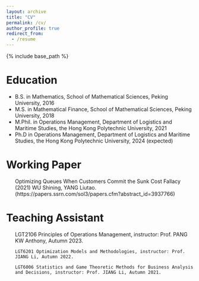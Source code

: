 ```yaml
---
layout: archive
title: "CV"
permalink: /cv/
author_profile: true
redirect_from:
  - /resume
---
```


{% include base_path %}

Education
======
* B.S. in Mathematics, School of Mathematical Sciences, Peking University, 2016
* M.S. in Mathematical Finance, School of Mathematical Sciences, Peking University, 2018
* M.Phil. in Operations Management, Department of Logistics and Maritime Studies, the Hong Kong Polytechnic University, 2021
* Ph.D in Operations Management, Department of Logistics and Maritime Studies, the Hong Kong Polytechnic University, 2024 (expected)

Working Paper
======
  <ul> Optimizing Queues When Customers Commit the Sunk Cost Fallacy (2021) 
    WU Shining, YANG Liutao.
  (https://papers.ssrn.com/sol3/papers.cfm?abstract_id=3937766)</ul>
  
Teaching Assistant
======
  <ul>  
    LGT2106 Principles of Operations Management, instructor: Prof. PANG KW Anthony, Autumn 2023. 
    
    LGT6201 Optimization Models and Methodologies, instructor: Prof. JIANG Li, Autumn 2022. 
    
    LGT6006 Statistics and Game Theoretic Methods for Business Analysis and Decisions, instructor: Prof. JIANG Li, Autumn 2021. 
  </ul>
  

